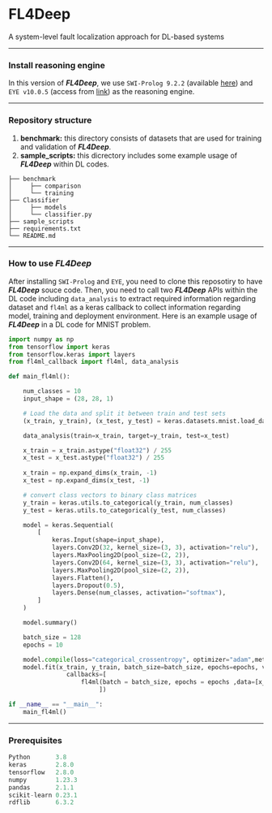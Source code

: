 # FL4Deep
A system-level fault localization approach for DL-based systems
***

### Install reasoning engine
In this version of **_FL4Deep_**, we use `SWI-Prolog 9.2.2` (available [here](https://www.swi-prolog.org/Download.html)) and `EYE v10.0.5` (access from [link](https://github.com/eyereasoner/eye)) as the reasoning engine.

***
### Repository structure
1. __benchmark:__ this directory consists of datasets that are used for training and validation of **_FL4Deep_**.
2. __sample_scripts:__ this dicrectory includes some example usage of **_FL4Deep_** within DL codes.
```
├── benchmark
│     ├── comparison
│     └── training
├── Classifier
│     ├── models
│     └── classifier.py       
├── sample_scripts
├── requirements.txt
└── README.md 
```

***
### How to use **_FL4Deep_**
After installing `SWI-Prolog` and `EYE`, you need to clone this reposotiry to have **_FL4Deep_** souce code. Then, you need to call two **_FL4Deep_** APIs within the DL code including `data_analysis` to extract required information regarding dataset and `fl4ml` as a keras callback to collect information regarding model, training and deployment environment. Here is an example usage of **_FL4Deep_** in a DL code for MNIST problem. 

```python
import numpy as np
from tensorflow import keras
from tensorflow.keras import layers
from fl4ml_callback import fl4ml, data_analysis

def main_fl4ml():

    num_classes = 10
    input_shape = (28, 28, 1)

    # Load the data and split it between train and test sets
    (x_train, y_train), (x_test, y_test) = keras.datasets.mnist.load_data()

    data_analysis(train=x_train, target=y_train, test=x_test)

    x_train = x_train.astype("float32") / 255
    x_test = x_test.astype("float32") / 255
    
    x_train = np.expand_dims(x_train, -1)
    x_test = np.expand_dims(x_test, -1)

    # convert class vectors to binary class matrices
    y_train = keras.utils.to_categorical(y_train, num_classes)
    y_test = keras.utils.to_categorical(y_test, num_classes)

    model = keras.Sequential(
        [
            keras.Input(shape=input_shape),
            layers.Conv2D(32, kernel_size=(3, 3), activation="relu"),
            layers.MaxPooling2D(pool_size=(2, 2)),
            layers.Conv2D(64, kernel_size=(3, 3), activation="relu"),
            layers.MaxPooling2D(pool_size=(2, 2)),
            layers.Flatten(),
            layers.Dropout(0.5),
            layers.Dense(num_classes, activation="softmax"),
        ]
    )

    model.summary()

    batch_size = 128
    epochs = 10

    model.compile(loss="categorical_crossentropy", optimizer="adam",metrics=["accuracy"])
    model.fit(x_train, y_train, batch_size=batch_size, epochs=epochs, validation_split=0.1,
                callbacks=[
                    fl4ml(batch = batch_size, epochs = epochs ,data=[x_train, y_train, x_test, y_test])
                         ])

if __name__ == "__main__":
    main_fl4ml()
```

***
### Prerequisites
``` python
Python       3.8 
keras        2.8.0
tensorflow   2.8.0
numpy        1.23.3
pandas       2.1.1
scikit-learn 0.23.1
rdflib       6.3.2
```
